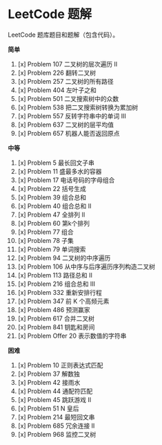 # LeetCode 题解

LeetCode 题库题目和题解（包含代码）。

**简单**

1. [x] Problem 107 二叉树的层次遍历 II
1. [x] Problem 226 翻转二叉树
1. [x] Problem 257 二叉树的所有路径
1. [x] Problem 404 左叶子之和
1. [x] Problem 501 二叉搜索树中的众数
1. [x] Problem 538 把二叉搜索树转换为累加树
1. [x] Problem 557 反转字符串中的单词 III
1. [x] Problem 637 二叉树的层平均值
1. [x] Problem 657 机器人能否返回原点

**中等**

1. [x] Problem 5 最长回文子串
1. [x] Problem 11 盛最多水的容器
1. [x] Problem 17 电话号码的字母组合
1. [x] Problem 22 括号生成
1. [x] Problem 39 组合总和
1. [x] Problem 40 组合总和 II
1. [x] Problem 47 全排列 II
1. [x] Problem 60 第k个排列
1. [x] Problem 77 组合
1. [x] Problem 78 子集
1. [x] Problem 79 单词搜索
1. [x] Problem 94 二叉树的中序遍历
1. [x] Problem 106 从中序与后序遍历序列构造二叉树
1. [x] Problem 113 路径总和 II
1. [x] Problem 216 组合总和 III
1. [x] Problem 332 重新安排行程
1. [x] Problem 347 前 K 个高频元素
1. [x] Problem 486 预测赢家
1. [x] Problem 617 合并二叉树
1. [x] Problem 841 钥匙和房间
1. [x] Problem Offer 20 表示数值的字符串

**困难**

1. [x] Problem 10 正则表达式匹配
1. [x] Problem 37 解数独
1. [x] Problem 42 接雨水
1. [x] Problem 44 通配符匹配
1. [x] Problem 45 跳跃游戏 II
1. [x] Problem 51 N 皇后
1. [x] Problem 214 最短回文串
1. [x] Problem 685 冗余连接 II
1. [x] Problem 968 监控二叉树
